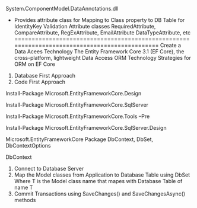 ﻿System.ComponentModel.DataAnnotations.dll
- Provides attribute class for
	Mapping to Class property to DB Table for IdentityKey
	Validation Attribute classes
		RequiredAttribute, CompareAttribute, RegExAttribute, EmailAttribute
		DataTypeAttribute, etc
=============================================================================================
Create a Data Acees Technology
The Entity Framework Core 3.1 (EF Core), the cross-platform, lightweight Data Access ORM Technology
Strategies for ORM on EF Core
1. Database First Approach
2. Code First Approach

Install-Package Microsoft.EntityFrameworkCore.Design

Install-Package Microsoft.EntityFrameworkCore.SqlServer
 
Install-Package Microsoft.EntityFrameworkCore.Tools –Pre
 
Install-Package Microsoft.EntityFrameworkCore.SqlServer.Design

Microsoft.EntityFrameworkCore Package
	DbContext, DbSet<T>, DbContextOptions<DbContext>

DbContext
1. Connect to Database Server
2. Map the Model classes from Application to Database Table using DbSet<T>
	Where T is the Model class name that mapes with Database Table of name T
3. Commit Transactions using SaveChanges() and SaveChangesAsync() methods